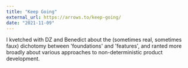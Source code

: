 ```yaml
---
title: "Keep Going"
external_url: https://arrows.to/keep-going/
date: "2021-11-09"
---
```


I kvetched with DZ and Benedict about the (sometimes real, sometimes faux) dichotomy between 'foundations' and 'features', and ranted more broadly about various approaches to non-deterministic product development.
